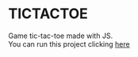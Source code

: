 # TICTACTOE
 Game tic-tac-toe made with JS.
 </br>
 You can run this project clicking [here](https://aliviams.github.io/TicTacToe/)